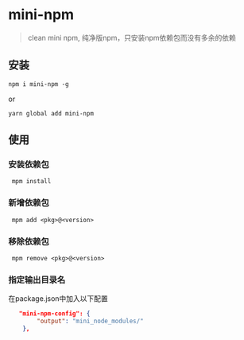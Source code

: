 # mini-npm
> clean mini npm, 纯净版npm，只安装npm依赖包而没有多余的依赖

## 安装
```shell
npm i mini-npm -g
```
or
```shell
yarn global add mini-npm
```

## 使用
### 安装依赖包
```shell
 mpm install
```

### 新增依赖包
```shell
 mpm add <pkg>@<version>
```

### 移除依赖包
```shell
 mpm remove <pkg>@<version>
```

### 指定输出目录名
在package.json中加入以下配置
``` json
   "mini-npm-config": {
        "output": "mini_node_modules/"
    },
```
